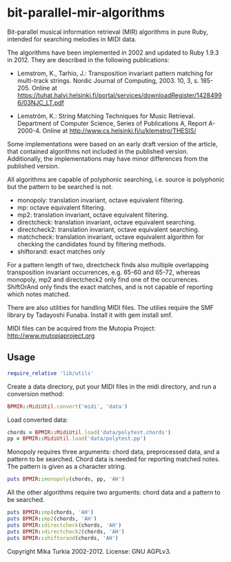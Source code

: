 bit-parallel-mir-algorithms
===========================

Bit-parallel musical information retrieval (MIR) algorithms in pure Ruby, intended for searching melodies in MIDI data. 

The algorithms have been implemented in 2002 and updated to Ruby 1.9.3 in 2012. They are described in the following publications: 

* Lemstrom, K., Tarhio, J.: Transposition invariant pattern matching for multi-track strings. Nordic Journal of Computing, 2003. 10, 3, s. 185-205.
Online at https://tuhat.halvi.helsinki.fi/portal/services/downloadRegister/14284996/03NJC_LT.pdf

* Lemström, K.: String Matching Techniques for Music Retrieval. Department of Computer Science, Series of Publications A, Report A-2000-4. Online at http://www.cs.helsinki.fi/u/klemstro/THESIS/

Some implementations were based on an early draft version of the article, that contained algorithms not included in the published version. Additionally, the implementations may have minor differences from the published version. 

All algorithms are capable of polyphonic searching, i.e. source is polyphonic but the pattern to be searched is not.

* monopoly: translation invariant, octave equivalent filtering.
* mp: octave equivalent filtering. 
* mp2: translation invariant, octave equivalent filtering. 
* directcheck: translation invariant, octave equivalent searching. 
* directcheck2: translation invariant, octave equivalent searching.
* matchcheck: translation invariant, octave equivalent algorithm for checking the candidates found by filtering methods. 
* shiftorand: exact matches only

For a pattern length of two, directcheck finds also multiple overlapping transposition invariant occurrences, e.g. 65-60 and 65-72, whereas monopoly, mp2 and directcheck2 only find one of the occurrences. ShiftOrAnd only finds the exact matches, and is not capable of reporting which notes matched. 

There are also utilities for handling MIDI files. The utilies require the SMF library by Tadayoshi Funaba. Install it with gem install smf. 

MIDI files can be acquired from the Mutopia Project: http://www.mutopiaproject.org

Usage
-----

```ruby
require_relative 'lib/utils'
```

Create a data directory, put your MIDI files in the midi directory, and run a conversion method: 

```ruby
BPMIR::MidiUtil.convert('midi', 'data')
```

Load converted data: 

```ruby
chords = BPMIR::MidiUtil.load('data/polytest.chords')
pp = BPMIR::MidiUtil.load('data/polytest.pp')
```

Monopoly requires three arguments: chord data, preprocessed data, and a pattern to be searched. 
Chord data is needed for reporting matched notes. The pattern is given as a character string. 

```ruby
puts BPMIR::monopoly(chords, pp, 'AH')
```

All the other algorithms require two arguments: chord data and a pattern to be searched. 

```ruby
puts BPMIR::mp(chords, 'AH')
puts BPMIR::mp2(chords, 'AH')
puts BPMIR::directcheck(chords, 'AH')
puts BPMIR::directcheck2(chords, 'AH')
puts BPMIR::shiftorand(chords, 'AH')
```

Copyright Mika Turkia 2002-2012. License: GNU AGPLv3. 